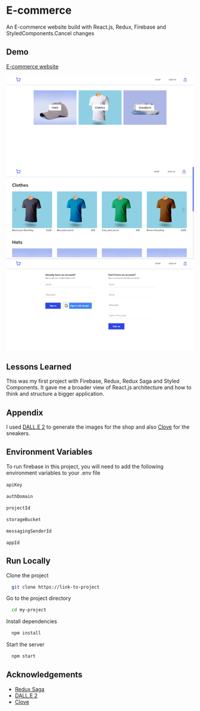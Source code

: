 # E-commerce

An E-commerce website build with React.js, Redux, Firebase and StyledComponents.Cancel changes

## Demo

[E-commerce website](https://ecommerce-portifolio.netlify.app/)

![Home](./readme%20imgs/home.png)
![Shop](./readme%20imgs/shop.png)
![Authentication](./readme%20imgs/authentication.png)

## Lessons Learned

This was my first project with Firebase, Redux, Redux Saga and Styled Components. It gave me a broader view of React.js architecture and how to think and structure a bigger application.

## Appendix

I used [DALL.E 2](https://openai.com/dall-e-2/) to generate the images for the shop and also [Clove](https://goclove.com/products/clove-shoe-womens-grey-matter) for the sneakers.

## Environment Variables

To run firebase in this project, you will need to add the following environment variables to your .env file

`apiKey`

`authDomain`

`projectId`

`storageBucket`

`messagingSenderId`

`appId`

## Run Locally

Clone the project

```bash
  git clone https://link-to-project
```

Go to the project directory

```bash
  cd my-project
```

Install dependencies

```bash
  npm install
```

Start the server

```bash
  npm start
```

## Acknowledgements

- [Redux Saga](https://redux-saga.js.org/)
- [DALL.E 2](https://openai.com/dall-e-2/)
- [Clove](https://goclove.com/products/clove-shoe-womens-grey-matter)

